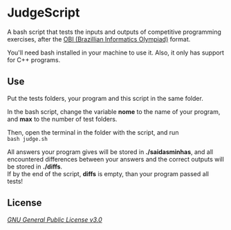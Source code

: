 # JudgeScript
A bash script that tests the inputs and outputs of competitive programming exercises, after the [OBI (Brazillian Informatics Olympiad)](https://olimpiada.ic.unicamp.br/) format.

You'll need bash installed in your machine to use it. Also, it only has support for C++ programs.

## Use
Put the tests folders, your program and this script in the same folder.

In the bash script, change the variable **nome** to the name of your program, and **max** to the number of test folders.

Then, open the terminal in the folder with the script, and run </br>
`bash judge.sh`

All answers your program gives will be stored in **./saidasminhas**, and all encountered differences between your answers and the correct outputs will be stored in **./diffs**. </br>
If by the end of the script, **diffs** is empty, than your program passed all tests! 

## License
*[GNU General Public License v3.0](./LICENSE)*
